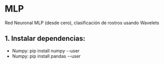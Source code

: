 # MLP
Red Neuronal MLP (desde cero), clasificación de rostros usando Wavelets

## 1. Instalar dependencias:
- Numpy: pip install numpy --user
- Numpy: pip install pandas --user
